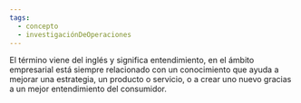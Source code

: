 ```yaml
---
tags:
  - concepto
  - investigaciónDeOperaciones
---
```

El término viene del inglés y significa entendimiento, en el ámbito empresarial está siempre relacionado con un conocimiento que ayuda a mejorar una estrategia, un producto o servicio, o a crear uno nuevo gracias a un mejor entendimiento del consumidor.